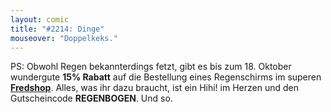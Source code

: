```yaml
---
layout: comic
title: "#2214: Dinge"
mouseover: "Doppelkeks."
---
```


PS:
Obwohl Regen bekannterdings fetzt, gibt es bis zum 18. Oktober wundergute <strong>15% Rabatt</strong> auf die Bestellung eines Regenschirms im superen <a href="http://fred-o-mat.spreadshirt.net" title="Fredshop"><strong>Fredshop</strong></a>.
Alles, was ihr dazu braucht, ist ein Hihi! im Herzen und den Gutscheincode <strong>REGENBOGEN</strong>. 
Und so.
